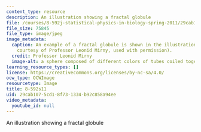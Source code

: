 ```yaml
---
content_type: resource
description: An illustration showing a fractal globule
file: /courses/8-592j-statistical-physics-in-biology-spring-2011/29cab1075cd18f731334b92c858a94ee_8-592s11.jpg
file_size: 75845
file_type: image/jpeg
image_metadata:
  caption: An example of a fractal globule is shown in the illustration above (Image
    courtesy of Professor Leonid Mirny, used with permission).
  credit: Professor Leonid Mirny
  image-alt: a sphere composed of different colors of tubes coiled together.
learning_resource_types: []
license: https://creativecommons.org/licenses/by-nc-sa/4.0/
ocw_type: OCWImage
resourcetype: Image
title: 8-592s11
uid: 29cab107-5cd1-8f73-1334-b92c858a94ee
video_metadata:
  youtube_id: null
---
```

An illustration showing a fractal globule